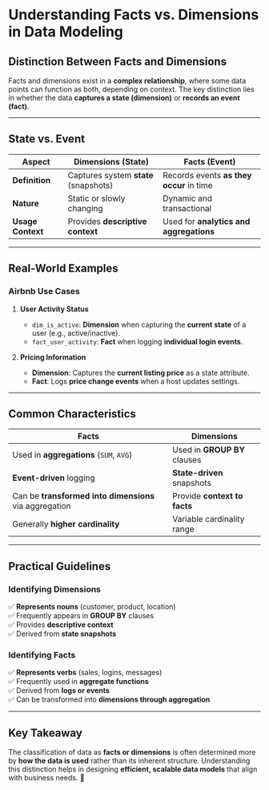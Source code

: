 # **Understanding Facts vs. Dimensions in Data Modeling**

## **Distinction Between Facts and Dimensions**
Facts and dimensions exist in a **complex relationship**, where some data points can function as both, depending on context. The key distinction lies in whether the data **captures a state (dimension)** or **records an event (fact)**.

---

## **State vs. Event**
| **Aspect**       | **Dimensions (State)**           | **Facts (Event)**             |
|-----------------|--------------------------------|------------------------------|
| **Definition**   | Captures system **state** (snapshots) | Records events **as they occur** in time |
| **Nature**       | Static or slowly changing      | Dynamic and transactional |
| **Usage Context** | Provides **descriptive context** | Used for **analytics and aggregations** |

---

## **Real-World Examples**
### **Airbnb Use Cases**
1. **User Activity Status**
   - `dim_is_active`: **Dimension** when capturing the **current state** of a user (e.g., active/inactive).
   - `fact_user_activity`: **Fact** when logging **individual login events**.

2. **Pricing Information**
   - **Dimension**: Captures the **current listing price** as a state attribute.
   - **Fact**: Logs **price change events** when a host updates settings.

---

## **Common Characteristics**
| **Facts**  | **Dimensions** |
|------------|--------------|
| Used in **aggregations** (`SUM`, `AVG`) | Used in **GROUP BY** clauses |
| **Event-driven** logging | **State-driven** snapshots |
| Can be **transformed into dimensions** via aggregation | Provide **context to facts** |
| Generally **higher cardinality** | Variable cardinality range |

---

## **Practical Guidelines**
### **Identifying Dimensions**
✅ **Represents nouns** (customer, product, location)  
✅ Frequently appears in **GROUP BY** clauses  
✅ Provides **descriptive context**  
✅ Derived from **state snapshots**  

### **Identifying Facts**
✅ **Represents verbs** (sales, logins, messages)  
✅ Frequently used in **aggregate functions**  
✅ Derived from **logs or events**  
✅ Can be transformed into **dimensions through aggregation**  

---

## **Key Takeaway**
The classification of data as **facts or dimensions** is often determined more by **how the data is used** rather than its inherent structure. Understanding this distinction helps in designing **efficient, scalable data models** that align with business needs. 🚀
